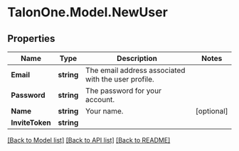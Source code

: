 # TalonOne.Model.NewUser
## Properties

Name | Type | Description | Notes
------------ | ------------- | ------------- | -------------
**Email** | **string** | The email address associated with the user profile. | 
**Password** | **string** | The password for your account. | 
**Name** | **string** | Your name. | [optional] 
**InviteToken** | **string** |  | 

[[Back to Model list]](../README.md#documentation-for-models) [[Back to API list]](../README.md#documentation-for-api-endpoints) [[Back to README]](../README.md)


